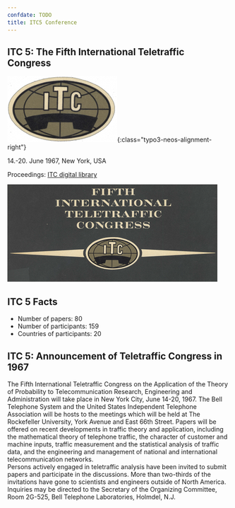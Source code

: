 ```yaml
---
confdate: TODO
title: ITC5 Conference
---
```


## ITC 5: The Fifth International Teletraffic Congress

![](/assets/Persistent/itc05-small-249x149.png){:class="typo3-neos-alignment-right"}

14.-20. June 1967, New York, USA

Proceedings: [ITC digital library](/itc-library/itc5.html)

![](/assets/Persistent/itc05-front---small.png)

## ITC 5 Facts

  * Number of papers: 80
  * Number of participants: 159
  * Countries of participants: 20



## ITC 5: Announcement of Teletraffic Congress in 1967

The Fifth International Teletraffic Congress on the Application of the Theory of Probability to Telecommunication Research, Engineering and Administration will take place in New York City, June 14-20, 1967. The Bell Telephone System and the United States Independent Telephone Association will be hosts to the meetings which will be held at The Rockefeller University, York Avenue and East 66th Street. Papers will be offered on recent developments in traffic theory and application, including the mathematical theory of telephone traffic, the character of customer and machine inputs, traffic measurement and the statistical analysis of traffic data, and the engineering and management of national and international telecommunication networks.<br/>
Persons actively engaged in teletraffic analysis have been invited to submit papers and participate in the discussions. More than two-thirds of the invitations have gone to scientists and engineers outside of North America. Inquiries may be directed to the Secretary of the Organizing Committee, Room 2G-525, Bell Telephone Laboratories, Holmdel, N.J.